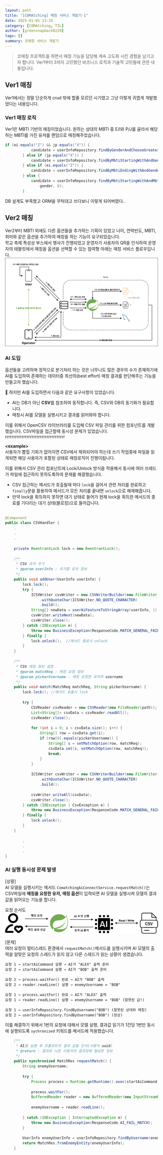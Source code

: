 ```yaml
---
layout: post
title: "[COMAtching] 매칭 서비스 개발기-1"
date: 2025-01-01 13:35
category: [COMAtching, TIL]
author: [greensnapback0229]
tags: []
summary: 코매칭 서비스 개발기
---
```


> 코매칭 프로젝트를 하면서 매칭 기능을 담당해 계속 고도화 시킨 경험을 남기고자 합니다.
> Ver1부터 3까지 고민했던 비즈니스 로직과 기술적 고민들에 관한 내용입니다.

## Ver1 매칭

Ver1에서는 정말 단순하게 crud 밖에 할줄 모르던 시기였고 그냥 이렇게 귀엽게 개발했었다는 내용입니다.

### Ver1 매칭 로직

Ver1은 MBTI 기반의 매칭이었습니다. 원하는 상대의 MBTI 중 E/I와 P/J를 골라서 해당하는 MBTI를 가진 유저를 랜덤으로 매칭해주었습니다.

```java
if (ei.equals("Z") && jp.equals("X")) {
			candidate = userInfoRepository.findByGenderAndChooseGreaterThan(gender, 0);
		} else if (jp.equals("X")) {
			candidate = userInfoRepository.findByMbtiStartingWithAndGenderAndChooseGreaterThan(ei, gender, 0);
		} else if (ei.equals("Z")) {
			candidate = userInfoRepository.findByMbtiEndingWithAndGenderAndChooseGreaterThan(jp, gender, 0);
		} else {
			candidate = userInfoRepository.findByMbtiStartingWithAndMbtiEndingWithAndGenderAndChooseGreaterThan(ei, jp,
				gender, 0);
		}
```

DB 설계도 부족했고 ORM을 무턱대고 쓰다보니 이렇게 되어버렸다..

## Ver2 매칭

Ver2부터 MBTI 외에도 다른 옵션들을 추가하는 기획이 있었고 나이, 연락빈도, MBTI, 취미와 같은 옵션을 추가하여 매칭을 하는 기능이 요구되었습니다.  
학교 축제 특성상 부스에서 행사가 진행되었고 운영자가 사용자의 QR을 인식하여 운영자의 테블릿에서 매칭을 옵션을 선택할 수 있는 참여형
아래는 매칭 서비스 플로우입니다.
![ver2_matching](/assets/comatching_2_matching_sequence_diagram.svg)

### AI 도입

옵션들을 고려하며 정적으로 분기처리 하는 것은 너무나도 많은 경우의 수가 존재하기에 AI를 도입하여 존재하는 데이터중 최선의(best effort) 매칭 결과를 판단해주는 기능을 만들고자 했습니다.

🧐 하지만 AI를 도입하면서 다음과 같은 요구사항이 있었습니다.

- AI는 DB가 아닌 **CSV**를 참조하여 동작합니다. 즉, CSV와 DB의 동기화가 필요합니다.
- 매칭시 AI를 모델을 실행시키고 결과를 읽어와야 합니다.

이를 위해서 OpenCSV 라이브러리를 도입해 CSV 파일 관리를 위한 컴포넌트를 개발했습니다.
CSV파일을 접근할때 동시성 문제가 있었습니다. rrrrrrrrrrrrrrrrrrrrrrrrrrrrrrrrrrrr

**\<example\>**  
사용자가 뽑힐 기회가 없어지면 CSV에서 제외되어야 하는데 쓰기 작업중에 파일을 읽게되면 해당 사용자가 포함된 상태로 매칭로직이 진행이됩니다.

이를 위해서 CSV 관리 컴포넌트에 Lock/Unlock 방식을 적용해서 동시에 여러 쓰레드가 파일에 접근하지 못하도록하여 문제를 해결했습니다.

- CSV 접근하는 메서드가 호출될때 마다 `lock`을 걸어서 관련 처리를 완료하고 `finally`문을 활용하여 메서드가 모든 처리를 끝내면 `unlock`으로 해제해줍니다.
- 만약 lock을 획득하지 못하면 대기 상태로 들어가 현재 lock을 획득한 메서드의 종료를 기다리는 대기 상태(블로킹)으로 들어갑니다.

```java

@Component
public class CSVHandler {
	.
	.
	.

	private ReentrantLock lock = new ReentrantLock();

	/**
	 * CSV 유저 추가
	 * @param userInfo : 추가할 유저 정보
	 */
	public void addUser(UserInfo userInfo) {
		lock.lock();
		try {
			ICSVWriter csvWriter = new CSVWriterBuilder(new FileWriter(path, true))
				.withQuoteChar(ICSVWriter.NO_QUOTE_CHARACTER)
				.build();
			String[] newData = userAiFeatureToStringArray(userInfo, 1);
			csvWriter.writeNext(newData);
			csvWriter.close();
		} catch (IOException e) {
			throw new BusinessException(ResponseCode.MATCH_GENERAL_FAIL);
		} finally {
			lock.unlock();	//메서드 종료시 unlock
		}
	}

	/**
	 * CSV 매칭 정보 설정
	 * @param matchReq : 매칭 요청 정보
	 * @param pickerUsername : 매칭 요청한 유저의 username
	 */
	public void match(MatchReq matchReq, String pickerUsername) {
		lock.lock(); //메서드 호출시 lock

		try {
			CSVReader csvReader = new CSVReader(new FileReader(path));
			List<String[]> csvData = csvReader.readAll();
			csvReader.close();

			for (int i = 0; i < csvData.size(); i++) {
				String[] row = csvData.get(i);
				if (row[0].equals(pickerUsername)) {
					String[] s = setMatchOption(row, matchReq);
					csvData.set(i, setMatchOption(row, matchReq));
					break;
				}
			}

			ICSVWriter csvWriter = new CSVWriterBuilder(new FileWriter(path))
				.withQuoteChar(ICSVWriter.NO_QUOTE_CHARACTER)
				.build();

			csvWriter.writeAll(csvData);
			csvWriter.close();
		} catch (IOException | CsvException e) {
			throw new BusinessException(ResponseCode.MATCH_GENERAL_FAIL);
		} finally {
			lock.unlock();
		}
	}

		.
		.
		.
}
```

### AI 실행 동시성 문제 발생

[상황]  
AI 모델을 실행시키는 메서드 `ComatchingAiConnectService.requestMatch()`는 CSV파일에 **매칭을 요청한 유저, 매칭 옵션**이 입력되면 AI 모델을 실행시켜 모델의 결과값을 읽어오는 기능을 합니다.

요청 순서도
![ver2_matching_prob](/assets/comatching2_csv_prob.png)

[문제]  
여러 요청이 멀티스레드 환경에서 `requestMatch()`메서드를 실행시키며 AI 모델의 출력을 알맞은 요청의 스레드가 읽지 않고 다른 스레드가 읽는 상황이 생겼습니다.

```arduino
요청 1 → startAiCommand 실행 → AI가 "ALEX" 출력 준비
요청 2 → startAiCommand 실행 → AI가 "BOB" 출력 준비

요청 2 → process.waitFor() 완료 → AI가 "BOB" 출력
요청 2 → reader.readLine() 실행 → enemyUsername = "BOB"

요청 1 → process.waitFor() 완료 → AI가 "ALEX" 출력
요청 1 → reader.readLine() 실행 → enemyUsername = "BOB" (잘못된 값!)

요청 1 → userInfoRepository.findByUsername("BOB") (잘못된 상대와 매칭)
요청 2 → userInfoRepository.findByUsername("BOB") (정상)
```

이를 해결하기 위해서 1번의 요청에 대해서 모델 실행, 결과값 읽기가 1건당 1번만 동시에 실행되도록 `sychronized` 키워드를 메서드에 적용했습니다.

```java
	/**
	 * AI를 실행 후 프롬프트의 결과 값을 인식(사용자 uuid)
	 * @return : 결과로 나온 사용자의 결과창에 필요한 정보
	 */
	public synchronized MatchRes requestMatch() {
		String enemyUsername;

		try {
			Process process = Runtime.getRuntime().exec(startAiCommand);

			process.waitFor();
			BufferedReader reader = new BufferedReader(new InputStreamReader(process.getInputStream()));

			enemyUsername = reader.readLine();

		} catch (IOException | InterruptedException e) {
			throw new BusinessException(ResponseCode.AI_FAIL_MATCH);
		}

		UserInfo enemyUserInfo = userInfoRepository.findByUsername(enemyUsername);
		return MatchRes.fromEnemyEntity(enemyUserInfo);
	}
```
